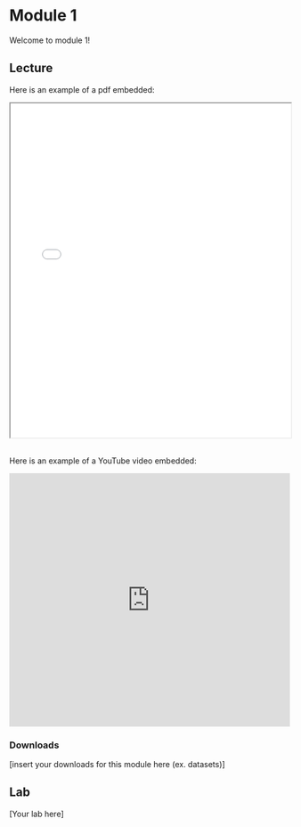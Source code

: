 # Module 1

Welcome to module 1!

## Lecture

<!-- Insert slideshows as pdfs with this markdown code -->

Here is an example of a pdf embedded:

<iframe src="../_images/sample-pdf.pdf" width="100%" height="600px">
  Your browser does not support PDFs. <!-- This will appear as alt text (or at least it should) -->
</iframe>
<!-- edit height based your preferences -->

<!-- Try to keep slideshows as pdfs for accessibility, slideshows from google slides can be inserted by pasting in the html code to share it into your markdown -->

<br> <!-- This creates a line break! -->
Here is an example of a YouTube video embedded:

<iframe width="100%" height=455px src="https://www.youtube.com/embed/WMP_8RTiv40" title="CBW Bridging Pathology and Genomics 2024 | 04.2: Clinical Reporting pt. 2" frameborder="0" allow="accelerometer; autoplay; clipboard-write; encrypted-media; gyroscope; picture-in-picture; web-share" referrerpolicy="strict-origin-when-cross-origin" allowfullscreen></iframe>

### Downloads

[insert your downloads for this module here (ex. datasets)]

## Lab

[Your lab here]